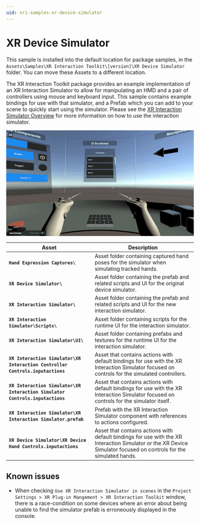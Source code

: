 ```yaml
---
uid: xri-samples-xr-device-simulator
---
```

# XR Device Simulator

This sample is installed into the default location for package samples, in the `Assets\Samples\XR Interaction Toolkit\[version]\XR Device Simulator` folder. You can move these Assets to a different location.

The XR Interaction Toolkit package provides an example implementation of an XR Interaction Simulator to allow for manipulating an HMD and a pair of controllers using mouse and keyboard input. This sample contains example bindings for use with that simulator, and a Prefab which you can add to your scene to quickly start using the simulator. Please see the [XR Interaction Simulator Overview](xr-interaction-simulator-overview.md) for more information on how to use the interaction simulator.

![xr-interaction-simulator-overall](images/xr-interaction-simulator/xr-interaction-simulator-overall.gif)

|**Asset**|**Description**|
|---|---|
|**`Hand Expression Captures\`**|Asset folder containing captured hand poses for the simulator when simulating tracked hands.|
|**`XR Device Simulator\`**|Asset folder containing the prefab and related scripts and UI for the original device simulator.|
|**`XR Interaction Simulator\`**|Asset folder containing the prefab and related scripts and UI for the new interaction simulator.|
|**`XR Interaction Simulator\Scripts\`**|Asset folder containing scripts for the runtime UI for the interaction simulator.|
|**`XR Interaction Simulator\UI\`**|Asset folder containing prefabs and textures for the runtime UI for the interaction simulator.|
|**`XR Interaction Simulator\XR Interaction Controller Controls.inputactions`**|Asset that contains actions with default bindings for use with the XR Interaction Simulator focused on controls for the simulated controllers.|
|**`XR Interaction Simulator\XR Interaction Simulator Controls.inputactions`**|Asset that contains actions with default bindings for use with the XR Interaction Simulator focused on controls for the simulator itself.|
|**`XR Interaction Simulator\XR Interaction Simulator.prefab`**|Prefab with the XR Interaction Simulator component with references to actions configured.|
|**`XR Device Simulator\XR Device Hand Controls.inputactions`**|Asset that contains actions with default bindings for use with the XR Interaction Simulator or the XR Device Simulator focused on controls for the simulated hands.|

## Known issues
- When checking `Use XR Interaction Simulator in scenes` in the `Project Settings > XR Plug-in Mangement > XR Interaction Toolkit` window, there is a race-condition on some devices where an error about being unable to find the simulator prefab is erroneously displayed in the console.
